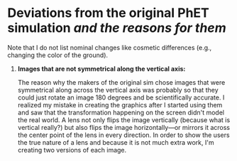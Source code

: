 # Deviations from the original PhET simulation **_and the reasons for them_**

Note that I do not list nominal changes like cosmetic differences (e.g., changing the color of the ground).

1. **Images that are not symmetrical along the vertical axis:**

    The reason why the makers of the original sim chose images that were symmetrical along across the vertical axis was probably so that they could just rotate an image 180 degrees and be scientifically accurate.  I realized my mistake in creating the graphics after I started using them and saw that the transformation happening on the screen didn't model the real world.  A lens not only flips the image vertically (because what is vertical really?) but also flips the image horizontally&mdash;or mirrors it across the center point of the lens in every direction.  In order to show the users the true nature of a lens and because it is not much extra work, I'm creating two versions of each image.